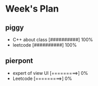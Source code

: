 # Week's Plan

## piggy

- C++ about class [##########] 100%
- leetcode [##########] 100%

## pierpont

- expert of view UI [=========>] 0%
- Leetcode [=========>] 0%
